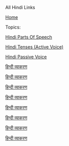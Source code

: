 All Hindi Links


[Home](all-files-links.md)



Topics: 


   [Hindi Parts Of Speech](hindi-parts-of-speech.md)
   
   [Hindi Tenses (Active Voice)](hindi-tenses.md)
   
   [Hindi Passive Voice](hindi-passive-voice.md)
   
   [हिन्दी व्याकरण ]()
   
   [हिन्दी व्याकरण ]()
   
   [हिन्दी व्याकरण ]()
   
   [हिन्दी व्याकरण ]()
   
   [हिन्दी व्याकरण ]()
   
   [हिन्दी व्याकरण ]()
   
   [हिन्दी व्याकरण ]()
   
   [हिन्दी व्याकरण ]()
   
